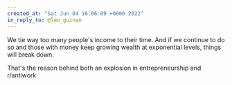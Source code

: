```yaml
---
created_at: "Sat Jun 04 16:06:09 +0000 2022"
in_reply_to: @leo_guinan
---
```


We tie way too many people's income to their time. And if we continue to do so and those with money keep growing wealth at exponential levels, things will break down.

That's the reason behind both an explosion in entrepreneurship and r/antiwork